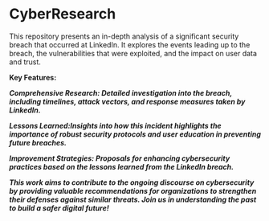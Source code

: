 # CyberResearch
This repository presents an in-depth analysis of a significant security breach that occurred at LinkedIn. It explores the events leading up to the breach, the vulnerabilities that were exploited, and the impact on user data and trust.

<b>Key Features:<b/>

<i>Comprehensive Research:<i/> Detailed investigation into the breach, including timelines, attack vectors, and response measures taken by LinkedIn.

<i>Lessons Learned:<i/>Insights into how this incident highlights the importance of robust security protocols and user education in preventing future breaches.

<i>Improvement Strategies:<i/> Proposals for enhancing cybersecurity practices based on the lessons learned from the LinkedIn breach.

This work aims to contribute to the ongoing discourse on cybersecurity by providing valuable recommendations for organizations to strengthen their defenses against similar threats. Join us in understanding the past to build a safer digital future!
